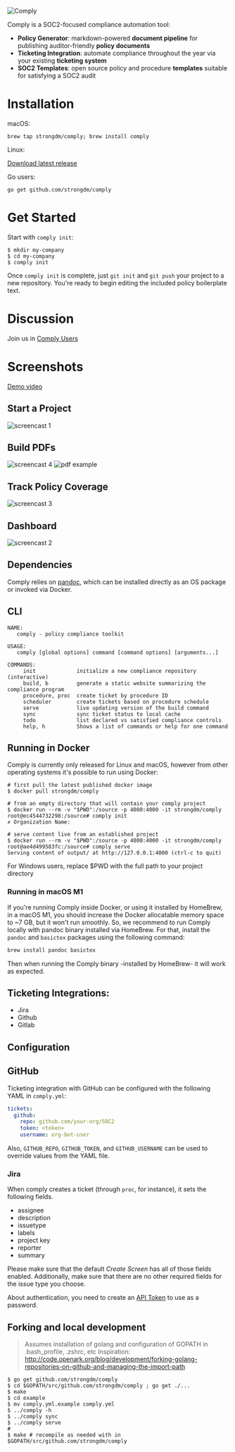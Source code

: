 ![Comply](./logo.png)

Comply is a SOC2-focused compliance automation tool:

- **Policy Generator**: markdown-powered **document pipeline** for publishing auditor-friendly **policy documents**
- **Ticketing Integration**: automate compliance throughout the year via your existing **ticketing system**
- **SOC2 Templates**: open source policy and procedure **templates** suitable for satisfying a SOC2 audit

# Installation

macOS:

`brew tap strongdm/comply; brew install comply`

Linux:

[Download latest release](https://github.com/strongdm/comply/releases)

Go users:

`go get github.com/strongdm/comply`

# Get Started

Start with `comply init`:

```
$ mkdir my-company
$ cd my-company
$ comply init
```

Once `comply init` is complete, just `git init` and `git push` your project to a new repository. You're ready to begin editing the included policy boilerplate text.

# Discussion

Join us in [Comply Users](https://join.slack.com/t/comply-users/shared_invite/zt-4k3f46wy-Cs1DceznNvAL~lnW9_HjIA)

# Screenshots

[Demo video](https://vimeo.com/270257486)

## Start a Project

![screencast 1](sc-1.gif)

## Build PDFs

![screencast 4](sc-4.gif)
![pdf example](pdf-example.png)

## Track Policy Coverage

![screencast 3](sc-2.gif)

## Dashboard

![screencast 2](sc-3.gif)

## Dependencies

Comply relies on [pandoc](https://pandoc.org/), which can be installed directly as an OS package or invoked via Docker.

## CLI

```
NAME:
   comply - policy compliance toolkit

USAGE:
   comply [global options] command [command options] [arguments...]

COMMANDS:
     init             initialize a new compliance repository (interactive)
     build, b         generate a static website summarizing the compliance program
     procedure, proc  create ticket by procedure ID
     scheduler        create tickets based on procedure schedule
     serve            live updating version of the build command
     sync             sync ticket status to local cache
     todo             list declared vs satisfied compliance controls
     help, h          Shows a list of commands or help for one command
```

## Running in Docker

Comply is currently only released for Linux and macOS, however from other operating systems it's possible to run using Docker:

```
# first pull the latest published docker image
$ docker pull strongdm/comply

# from an empty directory that will contain your comply project
$ docker run --rm -v "$PWD":/source -p 4000:4000 -it strongdm/comply
root@ec4544732298:/source# comply init
✗ Organization Name:

# serve content live from an established project
$ docker run --rm -v "$PWD":/source -p 4000:4000 -it strongdm/comply
root@ae4d499583fc:/source# comply serve
Serving content of output/ at http://127.0.0.1:4000 (ctrl-c to quit)
```

For Windows users, replace $PWD with the full path to your project directory

### Running in macOS M1

If you're running Comply inside Docker, or using it installed by HomeBrew, in a macOS M1, you should increase the Docker allocatable memory space to ~7 GB, but it won't run smoothly. So, we recommend to run Comply locally with pandoc binary installed via HomeBrew. For that, install the `pandoc` and `basictex` packages using the following command:

```bash
brew install pandoc basictex
```

Then when running the Comply binary -installed by HomeBrew- it will work as expected.

## Ticketing Integrations:

- Jira
- Github
- Gitlab

## Configuration

## GitHub

Ticketing integration with GitHub can be configured with the following YAML in `comply.yml`:

```yaml
tickets:
  github:
    repo: github.com/your-org/SOC2
    token: <token>
    username: org-bot-user
```

Also, `GITHUB_REPO`, `GITHUB_TOKEN`, and `GITHUB_USERNAME` can be used to override values from the YAML file.

### Jira

When comply creates a ticket (through `proc`, for instance), it sets the following fields.

- assignee
- description
- issuetype
- labels
- project key
- reporter
- summary

Please make sure that the default _Create Screen_ has all of those fields enabled. Additionally, make sure that there are no other required fields for the issue type you choose.

About authentication, you need to create an [API Token](https://id.atlassian.com/manage-profile/security/api-tokens) to use as a password.

## Forking and local development

> Assumes installation of golang and configuration of GOPATH in .bash_profile, .zshrc, etc
> Inspiration: http://code.openark.org/blog/development/forking-golang-repositories-on-github-and-managing-the-import-path

```
$ go get github.com/strongdm/comply
$ cd $GOPATH/src/github.com/strongdm/comply ; go get ./...
$ make
$ cd example
$ mv comply.yml.example comply.yml
$ ../comply -h
$ ../comply sync
$ ../comply serve
#
$ make # recompile as needed with in $GOPATH/src/github.com/strongdm/comply
```
